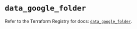 # `data_google_folder`

Refer to the Terraform Registry for docs: [`data_google_folder`](https://registry.terraform.io/providers/hashicorp/google/6.4.0/docs/data-sources/folder).

